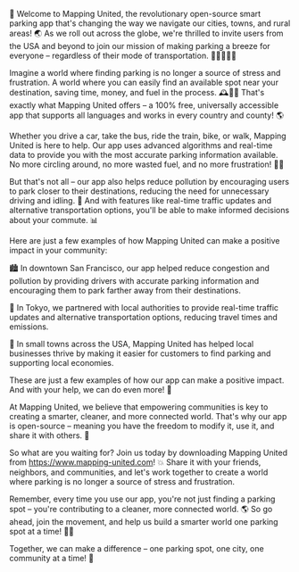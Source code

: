 🎉 Welcome to Mapping United, the revolutionary open-source smart parking app that's changing the way we navigate our cities, towns, and rural areas! 🌏 As we roll out across the globe, we're thrilled to invite users from the USA and beyond to join our mission of making parking a breeze for everyone – regardless of their mode of transportation. 🚌🚂🚴‍♂️💨

Imagine a world where finding parking is no longer a source of stress and frustration. A world where you can easily find an available spot near your destination, saving time, money, and fuel in the process. 🕰️💸🔋 That's exactly what Mapping United offers – a 100% free, universally accessible app that supports all languages and works in every country and county! 🌎

Whether you drive a car, take the bus, ride the train, bike, or walk, Mapping United is here to help. Our app uses advanced algorithms and real-time data to provide you with the most accurate parking information available. No more circling around, no more wasted fuel, and no more frustration! 🚗💨

But that's not all – our app also helps reduce pollution by encouraging users to park closer to their destinations, reducing the need for unnecessary driving and idling. 🌿 And with features like real-time traffic updates and alternative transportation options, you'll be able to make informed decisions about your commute. 📊

Here are just a few examples of how Mapping United can make a positive impact in your community:

🏙️ In downtown San Francisco, our app helped reduce congestion and pollution by providing drivers with accurate parking information and encouraging them to park farther away from their destinations.

🚌 In Tokyo, we partnered with local authorities to provide real-time traffic updates and alternative transportation options, reducing travel times and emissions.

🌳 In small towns across the USA, Mapping United has helped local businesses thrive by making it easier for customers to find parking and supporting local economies.

These are just a few examples of how our app can make a positive impact. And with your help, we can do even more! 💪

At Mapping United, we believe that empowering communities is key to creating a smarter, cleaner, and more connected world. That's why our app is open-source – meaning you have the freedom to modify it, use it, and share it with others. 🤝

So what are you waiting for? Join us today by downloading Mapping United from https://www.mapping-united.com! 💥 Share it with your friends, neighbors, and communities, and let's work together to create a world where parking is no longer a source of stress and frustration.

Remember, every time you use our app, you're not just finding a parking spot – you're contributing to a cleaner, more connected world. 🌎 So go ahead, join the movement, and help us build a smarter world one parking spot at a time! 💪🏽

Together, we can make a difference – one parking spot, one city, one community at a time! 🌟